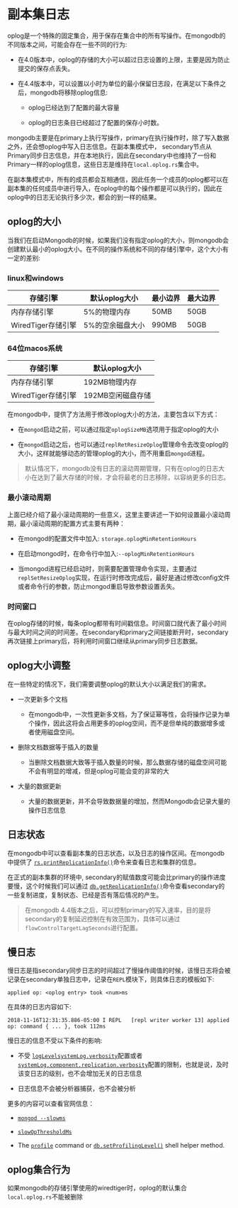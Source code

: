 # 副本集日志

oplog是一个特殊的固定集合，用于保存在集合中的所有写操作。在mongodb的不同版本之间，可能会存在一些不同的行为:

- 在4.0版本中，oplog的存储的大小可以超过日志设置的上限，主要是因为防止提交的保存点丢失。

- 在4.4版本中，可以设置以小时为单位的最小保留日志段，在满足以下条件之后，mongodb将移除oplog信息:
  
  - oplog已经达到了配置的最大容量
  
  - oplog的日志条目已经超过了配置的保存小时数。

mongodb主要是在primary上执行写操作，primary在执行操作时，除了写入数据之外，还会想oplog中写入日志信息。在副本集模式中， secondary节点从Primary同步日志信息，并在本地执行，因此在secondary中也维持了一份和Primary一样的oplog信息，这些日志是维持在`local.oplog.rs`集合中。

在副本集模式中，所有的成员都会互相通信，因此任务一个成员的oplog都可以在副本集的任何成员中进行导入，在oplog中的每个操作都是可以执行的，因此在oplog中的日志无论执行多少次，都会的到一样的结果。

## oplog的大小

当我们在启动Mongodb的时候，如果我们没有指定oplog的大小，则mongodb会创建默认最小的oplog大小。在不同的操作系统和不同的存储引擎中，这个大小有一定的差别:

### linux和windows

| 存储引擎           | 默认oplog大小 | 最小边界  | 最大边界 |
| -------------- | --------- | ----- | ---- |
| 内存存储引擎         | 5%的物理内存   | 50MB  | 50GB |
| WiredTiger存储引擎 | 5%的空余磁盘大小 | 990MB | 50GB |

### 64位macos系统

| 存储引擎           | 默认oplog大小   |
| -------------- | ----------- |
| 内存存储引擎         | 192MB物理内存   |
| WiredTiger存储引擎 | 192MB空闲磁盘存储 |

在mongodb中，提供了方法用于修改oplog大小的方法，主要包含以下方式：

- 在`mongod`启动之前，可以通过指定`oplogSizeMB`选项用于指定oplog的大小

- 在`mongod`启动之后，也可以通过`replRetResizeOplog`管理命令去改变oplog的大小，这样就能够动态的管理oplog的大小，而不用重启`mongod`进程。

> 默认情况下，mongodb没有日志的滚动周期管理，只有在oplog的日志大小在达到了最大存储的时候，才会将最老的日志移除，以容纳更多的日志。

### 最小滚动周期

上面已经介绍了最小滚动周期的一些意义，这里主要讲述一下如何设置最小滚动周期，最小滚动周期的配置方式主要有两种：

- 在mongod的配置文件中加入: `storage.oplogMinRetentionHours`

- 在启动mongod时，在命令行中加入:`--oplogMinRetentionHours`

- 当mongod进程已经启动时，则需要配置管理命令实现，主要通过`replSetResizeOplog`实现，在运行时修改完成后，最好是通过修改config文件或者命令行的参数，防止mongod重启导致参数设置丢失。

### 时间窗口

在oplog存储的时候，每条oplog都带有时间戳信息。时间窗口就代表了最小时间与最大时间之间的时间差。在secondary和primary之间链接断开时，secondary再次链接上primary后，将利用时间窗口继续从primary同步日志数据。

## oplog大小调整

在一些特定的情况下，我们需要调整oplog的默认大小以满足我们的需求。

- 一次更新多个文档
  
  - 在mongodb中，一次性更新多文档，为了保证幂等性，会将操作记录为单个操作，因此这将会占用更多的oplog空间，而不是但单纯的数据增多或者使用磁盘空间。

- 删除文档数据等于插入的数量
  
  - 当删除文档数据大致等于插入数量的时候，那么数据存储的磁盘空间可能不会有明显的增减，但是oplog可能会变的非常的大

- 大量的数据更新
  
  - 大量的数据更新，并不会导致数据量的增加，然而Mongodb会记录大量的操作日志信息

## 日志状态

在mongodb中可以查看副本集的日志状态，以及日志的操作区间。在mongodb中提供了 [`rs.printReplicationInfo()`](https://www.mongodb.com/docs/v4.4/reference/method/rs.printReplicationInfo/#mongodb-method-rs.printReplicationInfo)命令来查看日志和集群的信息。

在正式的副本集群的环境中, secondary的赋值数度可能会比primary的操作进度要慢，这个时候我们可以通过 [`db.getReplicationInfo()`](https://www.mongodb.com/docs/v4.4/reference/method/db.getReplicationInfo/#mongodb-method-db.getReplicationInfo)命令查看secondary的一些复制进度，复制状态、已经是否有落后情况的产生。

> 在mongodb 4.4版本之后，可以控制primary的写入速率，目的是将secondary的复制延迟控制在有效范围为，具体可以通过`flowControlTargetLagSeconds`进行配置。

## 慢日志

慢日志是指secondary同步日志的时间超过了慢操作阈值的时候，该慢日志将会被记录在secondary单独日志中，记录在`REPL`模块下，则具体日志的模板如下:

```log
applied op: <oplog entry> took <num>ms
```

在具体的日志内容如下:

```log
2018-11-16T12:31:35.886-05:00 I REPL   [repl writer worker 13] applied op: command { ... }, took 112ms
```

慢日志的信息不受以下条件的影响:

- 不受 [`logLevel`](https://www.mongodb.com/docs/v4.4/reference/parameters/#mongodb-parameter-param.logLevel)[`systemLog.verbosity`](https://www.mongodb.com/docs/v4.4/reference/configuration-options/#mongodb-setting-systemLog.verbosity)配置或者[`systemLog.component.replication.verbosity`](https://www.mongodb.com/docs/v4.4/reference/configuration-options/#mongodb-setting-systemLog.component.replication.verbosity)配置的限制，也就是说，及时该变日志的级别，也不会增加无关的日志信息

- 日志信息不会被分析器捕获，也不会被分析

更多的内容可以查看官网信息：

- [`mongod --slowms`](https://www.mongodb.com/docs/v4.4/reference/program/mongod/#std-option-mongod.--slowms)

- [`slowOpThresholdMs`](https://www.mongodb.com/docs/v4.4/reference/configuration-options/#mongodb-setting-operationProfiling.slowOpThresholdMs)

- The [`profile`](https://www.mongodb.com/docs/v4.4/reference/command/profile/#mongodb-dbcommand-dbcmd.profile) command or [`db.setProfilingLevel()`](https://www.mongodb.com/docs/v4.4/reference/method/db.setProfilingLevel/#mongodb-method-db.setProfilingLevel) shell helper method.

## oplog集合行为

如果mongodb的存储引擎使用的wiredtiger时，oplog的默认集合`local.oplog.rs`不能被删除

